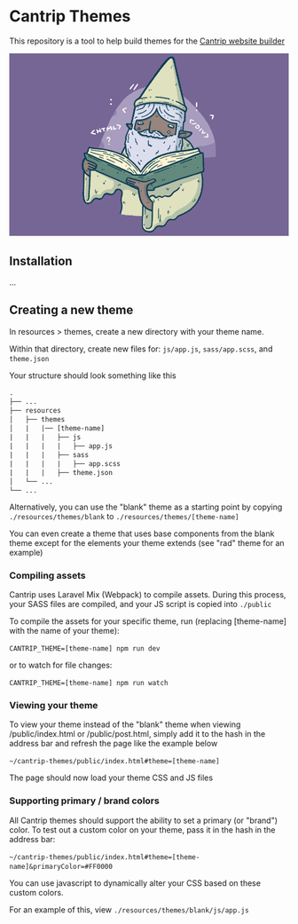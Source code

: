 # Cantrip Themes

This repository is a tool to help build themes for the [Cantrip website builder](https://cantrip.io)

![Cantrip Themes](https://raw.githubusercontent.com/CantripIO/themes/main/resources/img/readme-banner.gif)

## Installation

...

## Creating a new theme

In resources > themes, create a new directory with your theme name. 

Within that directory, create new files for: `js/app.js`, `sass/app.scss`, and `theme.json`

Your structure should look something like this

    .
    ├── ...
    ├── resources
    │   ├── themes
    │   |   |── [theme-name]
    |   |   |   ├── js
    |   |   |   |   ├── app.js
    |   |   |   ├── sass
    |   |   |   |   ├── app.scss
    |   |   |   ├── theme.json
    │   └── ...
    └── ...
    
Alternatively, you can use the "blank" theme as a starting point by copying `./resources/themes/blank` to `./resources/themes/[theme-name]`

You can even create a theme that uses base components from the blank theme except for the elements your theme extends (see "rad" theme for an example)

### Compiling assets

Cantrip uses Laravel Mix (Webpack) to compile assets. During this process, your SASS files are compiled, and your JS script is copied into `./public`

To compile the assets for your specific theme, run (replacing [theme-name] with the name of your theme):

`CANTRIP_THEME=[theme-name] npm run dev`

or to watch for file changes:

`CANTRIP_THEME=[theme-name] npm run watch`

### Viewing your theme

To view your theme instead of the "blank" theme when viewing /public/index.html or /public/post.html, simply add it to the hash in the address bar and refresh the page like the example below

`~/cantrip-themes/public/index.html#theme=[theme-name]`

The page should now load your theme CSS and JS files

### Supporting primary / brand colors

All Cantrip themes should support the ability to set a primary (or "brand") color. To test out a custom color on your theme, pass it in the hash in the address bar:

`~/cantrip-themes/public/index.html#theme=[theme-name]&primaryColor=#FF0000`

You can use javascript to dynamically alter your CSS based on these custom colors. 

For an example of this, view `./resources/themes/blank/js/app.js`